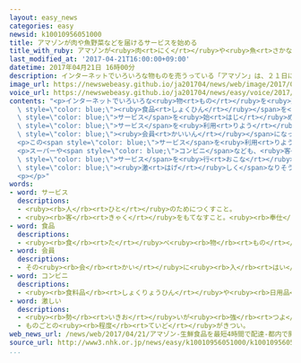 ```yaml
---
layout: easy_news
categories: easy
newsid: k10010956051000
title: アマゾンが肉や魚野菜などを届けるサービスを始める
title_with_ruby: アマゾンが<ruby>肉<rt>にく</rt></ruby>や<ruby>魚<rt>さかな</rt></ruby>、<ruby>野菜<rt>やさい</rt></ruby>などを<ruby>届<rt>とど</rt></ruby>けるサービスを<ruby>始<rt>はじ</rt></ruby>める
last_modified_at: '2017-04-21T16:00:00+09:00'
datetime: 2017年04月21日 16時00分
description: インターネットでいろいろな物ものを売うっている「アマゾン」は、２１日にちから東京とうきょうで、肉にくや魚さかな、野菜やさいなど１万まん７０００以上いじょうの食品しょくひんを届とどけるサービスを始はじめました。
image_url: https://newswebeasy.github.io/ja201704/news/web/image/2017/04/21/k10010956051000.jpg
voice_url: https://newswebeasy.github.io/ja201704/news/easy/voice/2017/04/21/k10010956051000.mp3
contents: "<p>インターネットでいろいろな<ruby>物<rt>もの</rt></ruby>を<ruby>売<rt>う</rt></ruby>っている「アマゾン」は、２１<ruby>日<rt>にち</rt></ruby>から<ruby>東京<rt>とうきょう</rt></ruby>で、<ruby>肉<rt>にく</rt></ruby>や<ruby>魚<rt>さかな</rt></ruby>、<ruby>野菜<rt>やさい</rt></ruby>など１<ruby>万<rt>まん</rt></ruby>７０００<ruby>以上<rt>いじょう</rt></ruby>の<span\
  \ style=\"color: blue;\"><ruby>食品<rt>しょくひん</rt></ruby></span>を<ruby>届<rt>とど</rt></ruby>ける<span\
  \ style=\"color: blue;\">サービス</span>を<ruby>始<rt>はじ</rt></ruby>めました。</p>\n<p>この<span\
  \ style=\"color: blue;\">サービス</span>を<ruby>利用<rt>りよう</rt></ruby>するためには、１<ruby>年<rt>ねん</rt></ruby>に３９００<ruby>円<rt>えん</rt></ruby><ruby>払<rt>はら</rt></ruby>う<span\
  \ style=\"color: blue;\"><ruby>会員<rt>かいいん</rt></ruby></span>になって、そのほか１か<ruby>月<rt>げつ</rt></ruby>に５００<ruby>円<rt>えん</rt></ruby><ruby>払<rt>はら</rt></ruby>う<ruby>必要<rt>ひつよう</rt></ruby>があります。<ruby>最<rt>もっと</rt></ruby>も<ruby>早<rt>はや</rt></ruby>い<ruby>場合<rt>ばあい</rt></ruby>、<ruby>頼<rt>たの</rt></ruby>んでから４<ruby>時間<rt>じかん</rt></ruby>で<ruby>届<rt>とど</rt></ruby>けるとアマゾンは<ruby>言<rt>い</rt></ruby>っています。</p>\n\
  <p>この<span style=\"color: blue;\">サービス</span>を<ruby>利用<rt>りよう</rt></ruby>できる<ruby>所<rt>ところ</rt></ruby>は、<ruby>港区<rt>みなとく</rt></ruby>、<ruby>江東区<rt>こうとうく</rt></ruby>、<ruby>江戸川区<rt>えどがわく</rt></ruby>など、<ruby>東京<rt>とうきょう</rt></ruby>の６つの<ruby>区<rt>く</rt></ruby>だけですが、これから<ruby>増<rt>ふ</rt></ruby>える<ruby>予定<rt>よてい</rt></ruby>です。</p>\n\
  <p>スーパーや<span style=\"color: blue;\">コンビニ</span>なども、<ruby>客<rt>きゃく</rt></ruby>がインターネットで<ruby>頼<rt>たの</rt></ruby>んだ<ruby>品物<rt>しなもの</rt></ruby>を<ruby>届<rt>とど</rt></ruby>ける<span\
  \ style=\"color: blue;\">サービス</span>を<ruby>行<rt>おこな</rt></ruby>っているため、<ruby>競争<rt>きょうそう</rt></ruby>が<span\
  \ style=\"color: blue;\"><ruby>激<rt>はげ</rt></ruby>しく</span>なりそうです。</p>\n<p></p>\n\
  <p></p>"
words:
- word: サービス
  descriptions:
  - <ruby><rb>人</rb><rt>ひと</rt></ruby>のためにつくすこと。
  - <ruby><rb>客</rb><rt>きゃく</rt></ruby>をもてなすこと。<ruby><rb>奉仕</rb><rt>ほうし</rt></ruby>。
- word: 食品
  descriptions:
  - <ruby><rb>食</rb><rt>た</rt></ruby>べ<ruby><rb>物</rb><rt>もの</rt></ruby>となるもの。<ruby><rb>食</rb><rt>た</rt></ruby>べ<ruby><rb>物</rb><rt>もの</rt></ruby>。
- word: 会員
  descriptions:
  - その<ruby><rb>会</rb><rt>かい</rt></ruby>に<ruby><rb>入</rb><rt>はい</rt></ruby>っている<ruby><rb>人</rb><rt>ひと</rt></ruby>。
- word: コンビニ
  descriptions:
  - <ruby><rb>食料品</rb><rt>しょくりょうひん</rt></ruby>や<ruby><rb>日用品</rb><rt>にちようひん</rt></ruby>が、<ruby><rb>手軽</rb><rt>てがる</rt></ruby>にいつでも<ruby><rb>買</rb><rt>か</rt></ruby>えるように<ruby><rb>開</rb><rt>ひら</rt></ruby>いている、<ruby><rb>小型</rb><rt>こがた</rt></ruby>のスーパー。
- word: 激しい
  descriptions:
  - <ruby><rb>勢</rb><rt>いきお</rt></ruby>いが<ruby><rb>強</rb><rt>つよ</rt></ruby>い。
  - ものごとの<ruby><rb>程度</rb><rt>ていど</rt></ruby>がきつい。
web_news_url: /news/web/2017/04/21/アマゾン-生鮮食品を最短4時間で配達-都内で開始/
source_url: http://www3.nhk.or.jp/news/easy/k10010956051000/k10010956051000.html
...
```

